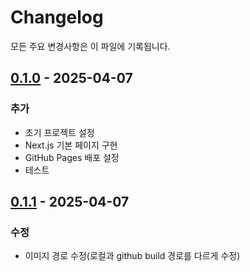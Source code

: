 # Changelog

모든 주요 변경사항은 이 파일에 기록됩니다.

## [0.1.0] - 2025-04-07

### 추가

- 초기 프로젝트 설정
- Next.js 기본 페이지 구현
- GitHub Pages 배포 설정
- 테스트

[0.1.0]: https://github.com/noah-eunsoo/my-nextjs-project/releases/tag/v0.1.0

## [0.1.1] - 2025-04-07

### 수정

- 이미지 경로 수정(로컬과 github build 경로를 다르게 수정)

[0.1.1]: https://github.com/noah-eunsoo/my-nextjs-project/releases/tag/v0.1.1

